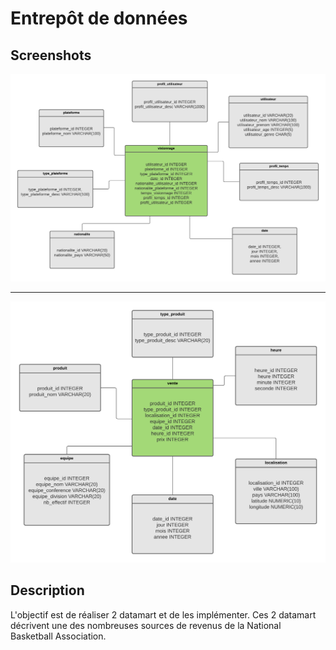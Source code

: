 # Entrepôt de données

## Screenshots

<p align="middle">
  <img src="Datamart 1 - Visionnage/DataMartVisionnage.png" />
    <hr>
  <img src="Datamart 2 - Vente/DataMartVente.png" /> 
</p>

## Description

L'objectif est de réaliser 2 datamart et de les implémenter. Ces 2 datamart décrivent une des nombreuses sources de revenus de la National Basketball Association.  

